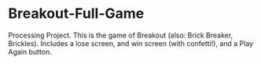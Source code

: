 # Breakout-Full-Game
Processing Project. This is the game of Breakout (also: Brick Breaker, Brickles). Includes a lose screen, and win screen (with confetti!), and a Play Again button. 
